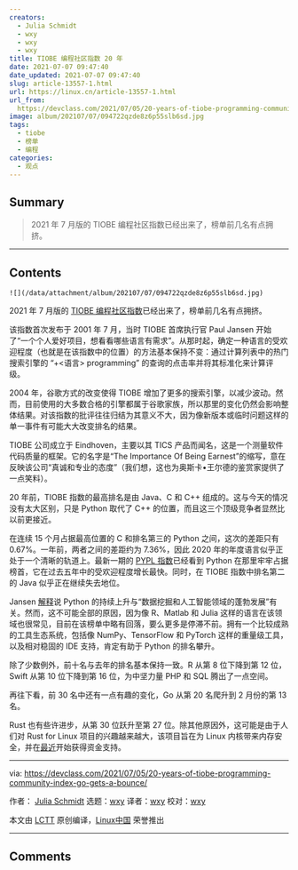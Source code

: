 ```yaml
---
creators:
  - Julia Schmidt
  - wxy
  - wxy
  - wxy
title: TIOBE 编程社区指数 20 年
date: 2021-07-07 09:47:40
date_updated: 2021-07-07 09:47:40
slug: article-13557-1.html
url: https://linux.cn/article-13557-1.html
url_from: 
  https://devclass.com/2021/07/05/20-years-of-tiobe-programming-community-index-go-gets-a-bounce/
image: album/202107/07/094722qzde8z6p55slb6sd.jpg
tags:
  - tiobe
  - 榜单
  - 编程
categories:
  - 观点
---
```


## Summary

> 2021 年 7 月版的 TIOBE 编程社区指数已经出来了，榜单前几名有点拥挤。

***

<!-- more -->

## Contents

`![](/data/attachment/album/202107/07/094722qzde8z6p55slb6sd.jpg)`

2021 年 7 月版的 [TIOBE 编程社区指数](https://www.tiobe.com/tiobe-index/)已经出来了，榜单前几名有点拥挤。

该指数首次发布于 2001 年 7 月，当时 TIOBE 首席执行官 Paul Jansen 开始了“一个个人爱好项目，想看看哪些语言有需求”。从那时起，确定一种语言的受欢迎程度（也就是在该指数中的位置）的方法基本保持不变：通过计算列表中的热门搜索引擎的 “+<语言> programming” 的查询的点击率并将其标准化来计算评级。

2004 年，谷歌方式的改变使得 TIOBE 增加了更多的搜索引擎，以减少波动。然而，目前使用的大多数合格的引擎都属于谷歌家族，所以那里的变化仍然会影响整体结果。对该指数的批评往往归结为其意义不大，因为像新版本或临时问题这样的单一事件有可能大大改变排名的结果。

TIOBE 公司成立于 Eindhoven，主要以其 TICS 产品而闻名，这是一个测量软件代码质量的框架。它的名字是“The Importance Of Being Earnest”的缩写，意在反映该公司“真诚和专业的态度”（我们想，这也为奥斯卡•王尔德的鉴赏家提供了一点笑料）。

20 年前，TIOBE 指数的最高排名是由 Java、C 和 C++ 组成的。这与今天的情况没有太大区别，只是 Python 取代了 C++ 的位置，而且这三个顶级竞争者显然比以前更接近。

在连续 15 个月占据最高位置的 C 和排名第三的 Python 之间，这次的差距只有 0.67%。一年前，两者之间的差距约为 7.36%，因此 2020 年的年度语言似乎正处于一个清晰的轨道上。最新一期的 [PYPL 指数](https://pypl.github.io/PYPL.html)已经看到 Python 在那里牢牢占据榜首，它在过去五年中的受欢迎程度增长最快。同时，在 TIOBE 指数中排名第二的 Java 似乎正在继续失去地位。

Jansen [解释](https://www.tiobe.com/tiobe-index/)说 Python 的持续上升与“数据挖掘和人工智能领域的蓬勃发展”有关。然而，这不可能全部的原因，因为像 R、Matlab 和 Julia 这样的语言在该领域也很常见，目前在该榜单中略有回落，要么更多是停滞不前。拥有一个比较成熟的工具生态系统，包括像 NumPy、TensorFlow 和 PyTorch 这样的重量级工具，以及相对稳固的 IDE 支持，肯定有助于 Python 的排名攀升。

除了少数例外，前十名与去年的排名基本保持一致。R 从第 8 位下降到第 12 位，Swift 从第 10 位下降到第 16 位，为中坚力量 PHP 和 SQL 腾出了一点空间。

再往下看，前 30 名中还有一点有趣的变化，Go 从第 20 名爬升到 2 月份的第 13 名。

Rust 也有些许进步，从第 30 位跃升至第 27 位。除其他原因外，这可能是由于人们对 Rust for Linux 项目的兴趣越来越大，该项目旨在为 Linux 内核带来内存安全，并在[最近](https://www.memorysafety.org/blog/supporting-miguel-ojeda-rust-in-linux/)开始获得资金支持。

---

via: <https://devclass.com/2021/07/05/20-years-of-tiobe-programming-community-index-go-gets-a-bounce/> 

作者： [Julia Schmidt](https://devclass.com/author/julia/) 选题：[wxy](https://github.com/wxy) 译者：[wxy](https://github.com/wxy) 校对：[wxy](https://github.com/wxy)

本文由 [LCTT](https://github.com/LCTT/TranslateProject) 原创编译，[Linux中国](https://linux.cn/article-13553-1.html) 荣誉推出

***

## Comments
